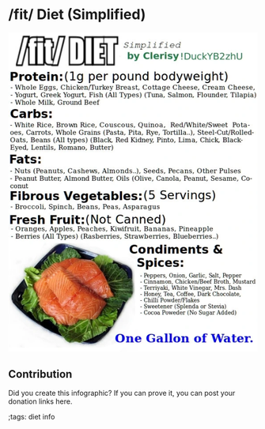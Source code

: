 # /fit/ Diet (Simplified)

![](fitpics/fit-diet.webp)

## Contribution

Did you create this infographic? If you can prove it, you can post your donation links here. 

;tags: diet info

